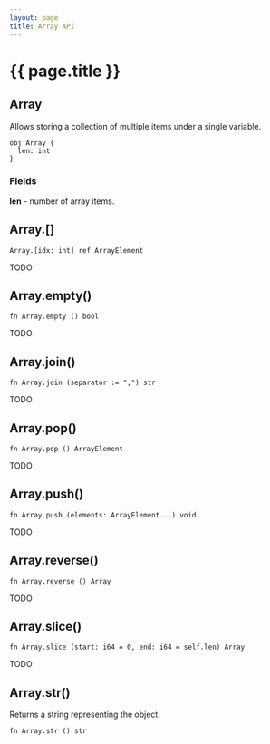 ```yaml
---
layout: page
title: Array API
---
```


# {{ page.title }}

## Array
Allows storing a collection of multiple items under a single variable.

```the
obj Array {
  len: int
}
```

### Fields
**len** - number of array items.

## Array.[]

```the
Array.[idx: int] ref ArrayElement
```

TODO

## Array.empty()
```the
fn Array.empty () bool
```

TODO

## Array.join()
```the
fn Array.join (separator := ",") str
```

TODO

## Array.pop()
```the
fn Array.pop () ArrayElement
```

TODO

## Array.push()
```the
fn Array.push (elements: ArrayElement...) void
```

TODO

## Array.reverse()
```the
fn Array.reverse () Array
```

TODO

## Array.slice()
```the
fn Array.slice (start: i64 = 0, end: i64 = self.len) Array
```

TODO

## Array.str()
Returns a string representing the object.

```the
fn Array.str () str
```
